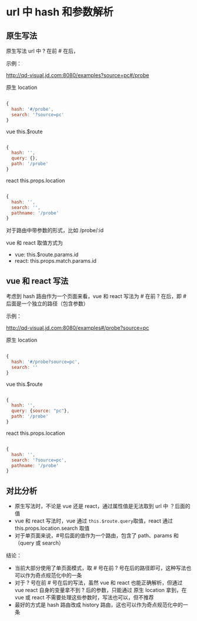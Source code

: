 # url 中 hash 和参数解析

## 原生写法

原生写法 url 中 ? 在前 # 在后，

示例：

http://qd-visual.jd.com:8080/examples?source=pc#/probe

原生 location

```javascript

{
  hash: '#/probe',
  search: '?source=pc'
}
```

vue this.$route

```javascript

{
  hash: '',
  query: {},
  path: '/probe'
}
```

react this.props.location

```javascript

{
  hash: '',
  search: '',
  pathname: '/probe'
}
```

对于路由中带参数的形式，比如 /probe/:id

vue 和 react 取值方式为

* vue: this.$route.params.id
* react: this.props.match.params.id

## vue 和 react 写法

考虑到 hash 路由作为一个页面来看，vue 和 react 写法为 # 在前 ? 在后，即 # 后面是一个独立的路径（包含参数）


示例：

http://qd-visual.jd.com:8080/examples#/probe?source=pc

原生 location

```javascript

{
  hash: '#/probe?source=pc',
  search: ''
}
```

vue this.$route

```javascript

{
  hash: '',
  query: {source: "pc"},
  path: '/probe'
}
```

react this.props.location

```javascript

{
  hash: '',
  search: '?source=pc',
  pathname: '/probe'
}
```

## 对比分析

* 原生写法时，不论是 vue 还是 react，通过属性值是无法取到 url 中 ？后面的值
* vue 和 react 写法时，vue 通过 ```this.$route.query```取值，react 通过 this.props.location.search 取值
* 对于单页面来说，#号后面的值作为一个路由，包含了 path、params 和（query 或 search）

结论：
* 当前大部分使用了单页面模式，取 # 号在前 ? 号在后的路径即可，这种写法也可以作为奇点规范化中的一条
* 对于 ? 号在前 # 号在后的写法，虽然 vue 和 react 也能正确解析，但通过 vue react 自身的变量拿不到 ? 后的参数，只能通过 原生 location 拿到，在 vue 或 react 不需要处理这些参数时，写法也可以，但不推荐
* 最好的方式是 hash 路由改成 history 路由，这也可以作为奇点规范化中的一条
